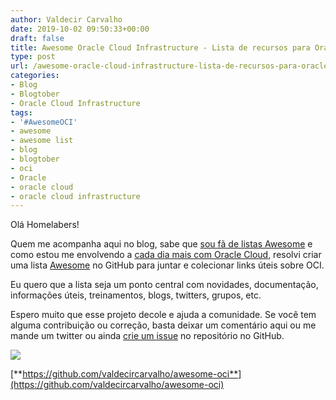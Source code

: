 ```yaml
---
author: Valdecir Carvalho
date: 2019-10-02 09:50:33+00:00
draft: false
title: Awesome Oracle Cloud Infrastructure - Lista de recursos para Oracle Cloud
type: post
url: /awesome-oracle-cloud-infrastructure-lista-de-recursos-para-oracle-cloud/
categories:
- Blog
- Blogtober
- Oracle Cloud Infrastructure
tags:
- '#AwesomeOCI'
- awesome
- awesome list
- blog
- blogtober
- oci
- Oracle
- oracle cloud
- oracle cloud infrastructure
---
```


Olá Homelabers!

Quem me acompanha aqui no blog, sabe que [sou fã de listas Awesome](http://homelaber.com.br/awesome-vsan-lista-de-recursos-para-vmware-vsan-awesomevsan/) e como estou me envolvendo a [cada dia mais com Oracle Cloud](http://homelaber.com.br/o-que-e-oracle-cloud-infrastructure/), resolvi criar uma lista [Awesome](https://awesomelists.top/) no GitHub para juntar e colecionar links úteis sobre OCI.

Eu quero que a lista seja um ponto central com novidades, documentação, informações úteis, treinamentos, blogs, twitters, grupos, etc.

Espero muito que esse projeto decole e ajuda a comunidade. Se você tem alguma contribuição ou correção, basta deixar um comentário aqui ou me mande um twitter ou ainda [crie um issue](https://github.com/valdecircarvalho/awesome-oci/issues) no repositório no GitHub.

![](/imagens/2019/10/awesome-oracle-cloud-infrastructure-644x451.png)




[**https://github.com/valdecircarvalho/awesome-oci**](https://github.com/valdecircarvalho/awesome-oci)




